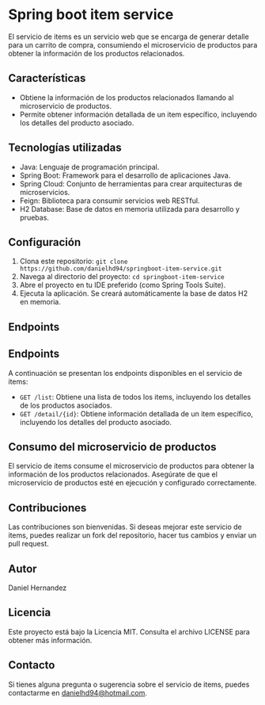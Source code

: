 # Spring boot item service

El servicio de items es un servicio web que se encarga de generar detalle para un carrito de compra, consumiendo el microservicio de productos para obtener la información de los productos relacionados.

## Características

- Obtiene la información de los productos relacionados llamando al microservicio de productos.
- Permite obtener información detallada de un item específico, incluyendo los detalles del producto asociado.

## Tecnologías utilizadas

- Java: Lenguaje de programación principal.
- Spring Boot: Framework para el desarrollo de aplicaciones Java.
- Spring Cloud: Conjunto de herramientas para crear arquitecturas de microservicios.
- Feign: Biblioteca para consumir servicios web RESTful.
- H2 Database: Base de datos en memoria utilizada para desarrollo y pruebas.

## Configuración

1. Clona este repositorio: `git clone https://github.com/danielhd94/springboot-item-service.git`
2. Navega al directorio del proyecto: `cd springboot-item-service`
3. Abre el proyecto en tu IDE preferido (como Spring Tools Suite).
4. Ejecuta la aplicación. Se creará automáticamente la base de datos H2 en memoria.

## Endpoints

## Endpoints

A continuación se presentan los endpoints disponibles en el servicio de items:

- `GET /list`: Obtiene una lista de todos los items, incluyendo los detalles de los productos asociados.
- `GET /detail/{id}`: Obtiene información detallada de un item específico, incluyendo los detalles del producto asociado.

## Consumo del microservicio de productos

El servicio de items consume el microservicio de productos para obtener la información de los productos relacionados. Asegúrate de que el microservicio de productos esté en ejecución y configurado correctamente.

## Contribuciones

Las contribuciones son bienvenidas. Si deseas mejorar este servicio de items, puedes realizar un fork del repositorio, hacer tus cambios y enviar un pull request.

## Autor

Daniel Hernandez

## Licencia

Este proyecto está bajo la Licencia MIT. Consulta el archivo LICENSE para obtener más información.

## Contacto

Si tienes alguna pregunta o sugerencia sobre el servicio de items, puedes contactarme en danielhd94@hotmail.com.
